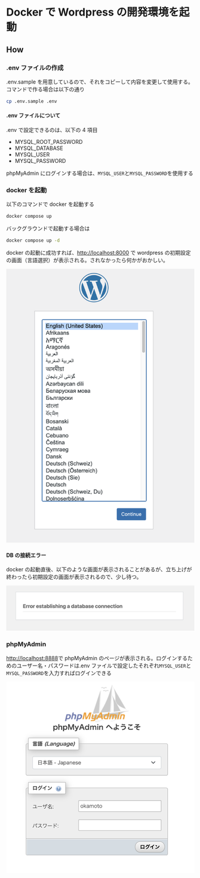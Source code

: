 # Docker で Wordpress の開発環境を起動

## How

### .env ファイルの作成

.env.sample を用意しているので、それをコピーして内容を変更して使用する。コマンドで作る場合は以下の通り

```bash
cp .env.sample .env
```

#### .env ファイルについて

.env で設定できるのは、以下の 4 項目

- MYSQL_ROOT_PASSWORD
- MYSQL_DATABASE
- MYSQL_USER
- MYSQL_PASSWORD

phpMyAdmin にログインする場合は、`MYSQL_USER`と`MYSQL_PASSWORD`を使用する

### docker を起動

以下のコマンドで docker を起動する

```bash
docker compose up
```

バックグラウンドで起動する場合は

```bash
docker compose up -d
```

docker の起動に成功すれば、[http://localhost:8000](http://localhost:8000) で wordpress の初期設定の画面（言語選択）が表示される。されなかったら何かがおかしい。

![WPの起動成功時の画面](./assets/wp-success.png)

#### DB の接続エラー

docker の起動直後、以下のような画面が表示されることがあるが、立ち上げが終わったら初期設定の画面が表示されるので、少し待つ。

![db接続エラー時の画面](./assets/error-db.png)

### phpMyAdmin

[http://localhost:8888](http://localhost:8888)で phpMyAdmin のページが表示される。ログインするためのユーザー名・パスワードは.env ファイルで設定したそれぞれ`MYSQL_USER`と`MYSQL_PASSWORD`を入力すればログインできる

![phpMyAdminの画面](./assets/phpMyAdmin.png)
